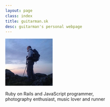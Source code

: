 ```yaml
---
layout: page
class: index
title: guitarman.sk
desc: guitarman's personal webpage
---
```

<section class="top-section">
  <div class="intro">
    <img src="images/guitarman.png" alt="guitarman" class="img-circle">
    <p class="intro-text">
      Ruby on Rails and JavaScript programmer,
      <br>
      photography enthusiast, music lover and runner
    </p>
    <div class="row">
      <div class="col-sm-12">
        <a href="https://sk.linkedin.com/in/jantoth" target="_blank"><i class="fab fa-linkedin"></i></a>
        <a href="https://github.com/guitarman" target="_blank"><i class="fab fa-github-alt"></i></a>
        <a href="https://twitter.com/guitarman201" target="_blank"><i class="fab fa-twitter"></i></a>
        <a href="https://500px.com/guitarman201" target="_blank"><i class="fab fa-500px"></i></a>
        <a href="https://www.flickr.com/photos/guitarman201/albums" target="_blank"><i class="fab fa-flickr"></i></a>
        <a href="https://www.goodreads.com/jantoth"  target="_blank"><i class="fab fa-goodreads"></i></a>
        <a href="https://www.last.fm/user/guitarman201" target="_blank"><i class="fab fa-lastfm"></i></a>
      </div>
    </div>
  </div>
</section>
